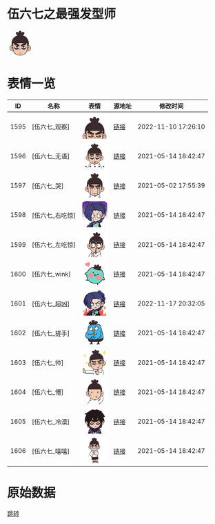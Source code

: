 # 伍六七之最强发型师

<img src="./cover.png" height="60" alt="cover" />

# 表情一览

|ID|名称|表情|源地址|修改时间|
|----|----|----|----|----|
|1595|[伍六七_观察]|<img src="./pic/001595_%5B伍六七_观察%5D.png" height="60" alt="观察"/>|[链接](http://i0.hdslb.com/bfs/emote/3a89bf5b46442fe267eb1028ec88f8371607226e.png)|2022-11-10 17:26:10|
|1596|[伍六七_无语]|<img src="./pic/001596_%5B伍六七_无语%5D.png" height="60" alt="无语"/>|[链接](http://i0.hdslb.com/bfs/emote/e08f732e027900c909b502e2807f017ae437ca16.png)|2021-05-14 18:42:47|
|1597|[伍六七_哭]|<img src="./pic/001597_%5B伍六七_哭%5D.png" height="60" alt="哭"/>|[链接](http://i0.hdslb.com/bfs/emote/6c4292b18bd666ddd015047f72125eea4ebd0c76.png)|2021-05-02 17:55:39|
|1598|[伍六七_右吃惊]|<img src="./pic/001598_%5B伍六七_右吃惊%5D.png" height="60" alt="右吃惊"/>|[链接](http://i0.hdslb.com/bfs/emote/0f9cac499655e6dd7da20ddd8126cebd5fe72e71.png)|2021-05-14 18:42:47|
|1599|[伍六七_左吃惊]|<img src="./pic/001599_%5B伍六七_左吃惊%5D.png" height="60" alt="左吃惊"/>|[链接](http://i0.hdslb.com/bfs/emote/5be110c97f9fc5f2b48bf6bdaa583854d7485c47.png)|2021-05-14 18:42:47|
|1600|[伍六七_wink]|<img src="./pic/001600_%5B伍六七_wink%5D.png" height="60" alt="wink"/>|[链接](http://i0.hdslb.com/bfs/emote/c848008a9ba9e6ca5a8b51e10417d96eee43d682.png)|2021-05-14 18:42:47|
|1601|[伍六七_超凶]|<img src="./pic/001601_%5B伍六七_超凶%5D.png" height="60" alt="超凶"/>|[链接](http://i0.hdslb.com/bfs/emote/814728d13f21a828ea8234698a76c28e5dfbcea8.png)|2022-11-17 20:32:05|
|1602|[伍六七_搓手]|<img src="./pic/001602_%5B伍六七_搓手%5D.png" height="60" alt="搓手"/>|[链接](http://i0.hdslb.com/bfs/emote/c60138041a347aff833599540e9683f5768d7638.png)|2021-05-14 18:42:47|
|1603|[伍六七_帅]|<img src="./pic/001603_%5B伍六七_帅%5D.png" height="60" alt="帅"/>|[链接](http://i0.hdslb.com/bfs/emote/ce22b4f7005463883ef8f42c4afa2c96d878536c.png)|2021-05-14 18:42:47|
|1604|[伍六七_懵]|<img src="./pic/001604_%5B伍六七_懵%5D.png" height="60" alt="懵"/>|[链接](http://i0.hdslb.com/bfs/emote/ca6e915a4ac750e8db70bc506c710ed2cc78a179.png)|2021-05-14 18:42:47|
|1605|[伍六七_冷漠]|<img src="./pic/001605_%5B伍六七_冷漠%5D.png" height="60" alt="冷漠"/>|[链接](http://i0.hdslb.com/bfs/emote/d53758988e388e5a9f17fdb20a6eb369edbdad01.png)|2021-05-14 18:42:47|
|1606|[伍六七_嘻嘻]|<img src="./pic/001606_%5B伍六七_嘻嘻%5D.png" height="60" alt="嘻嘻"/>|[链接](http://i0.hdslb.com/bfs/emote/c6235807478015451fd01f4e84412cd6f0f09c62.png)|2021-05-14 18:42:47|

# 原始数据

[跳转](./raw.json)

